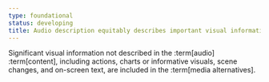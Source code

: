 ```yaml
---
type: foundational
status: developing
title: Audio description equitably describes important visual information
---
```


Significant visual information not described in the :term[audio] :term[content], including actions, charts or informative visuals, scene changes, and on-screen text, are included in the :term[media alternatives].